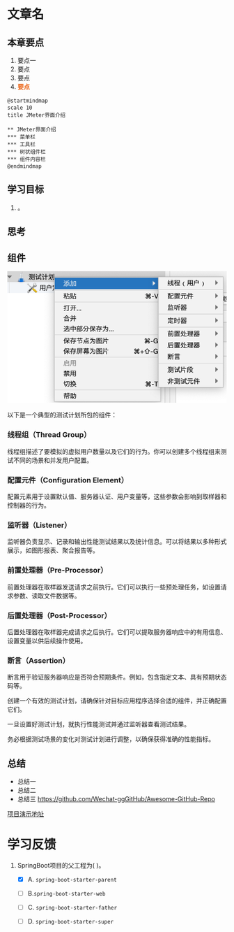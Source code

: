 # 文章名
## 本章要点
1. 要点一
1. 要点
1. 要点
1. **要点**

```plantuml
@startmindmap
scale 10
title JMeter界面介绍

** JMeter界面介绍
*** 菜单栏
*** 工具栏
*** 树状组件栏
*** 组件内容栏
@endmindmap
```

## 学习目标

1. 。


## 思考


## 组件

![](assets/20230608161031.png)



以下是一个典型的测试计划所包的组件：

### 线程组（Thread Group）

线程组描述了要模拟的虚拟用户数量以及它们的行为。你可以创建多个线程组来测试不同的场景和并发用户配置。

### 配置元件（Configuration Element）

配置元素用于设置默认值、服务器认证、用户变量等，这些参数会影响到取样器和控制器的行为。

### 监听器（Listener）

监听器负责显示、记录和输出性能测试结果以及统计信息。可以将结果以多种形式展示，如图形报表、聚合报告等。

### 前置处理器（Pre-Processor）

前置处理器在取样器发送请求之前执行。它们可以执行一些预处理任务，如设置请求参数、读取文件数据等。

### 后置处理器（Post-Processor）

后置处理器在取样器完成请求之后执行。它们可以提取服务器响应中的有用信息、设置变量以供后续操作使用。

### 断言（Assertion）

断言用于验证服务器响应是否符合预期条件。例如，包含指定文本、具有预期状态码等。



创建一个有效的测试计划，请确保针对目标应用程序选择合适的组件，并正确配置它们。


一旦设置好测试计划，就执行性能测试并通过监听器查看测试结果。


务必根据测试场景的变化对测试计划进行调整，以确保获得准确的性能指标。





## 总结
- 总结一
- 总结二
- 总结三
https://github.com/Wechat-ggGitHub/Awesome-GitHub-Repo

[项目演示地址](https://github.com/testeru-pro/junit5-demo/tree/main/junit5-basic)


# 学习反馈

1. SpringBoot项目的父工程为( )。

   - [x] A. `spring-boot-starter-parent`
   - [ ] B.`spring-boot-starter-web`
   - [ ] C. `spring-boot-starter-father`
   - [ ] D. `spring-boot-starter-super`


<style>
  strong {
    color: #ea6010;
    font-weight: bolder;
  }
  .reveal blockquote {
    font-style: unset;
  }
</style>



